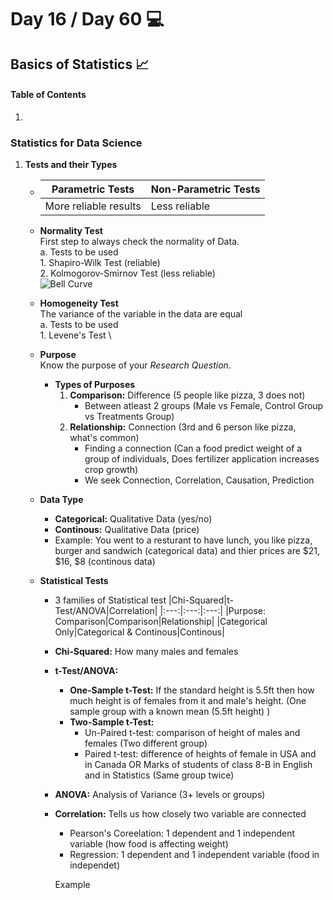 # Day 16 / Day 60 💻
## Basics of Statistics 📈

#### **Table of Contents**
1. 

### **Statistics for Data Science**
1. **Tests and their Types**
    * |Parametric Tests|Non-Parametric Tests|
        |---|---|
        |More reliable results|Less reliable|
    * **Normality Test** \
        First step to always check the normality of Data. \
            a. Tests to be used \
            1. Shapiro-Wilk Test (reliable) \
            2. Kolmogorov-Smirnov Test (less reliable) \
        ![Bell Curve](https://www.mathsisfun.com/data/images/normal-distribution-1.svg)

    * **Homogeneity Test** \
        The variance of the variable in the data are equal \
            a. Tests to be used \
            1. Levene's Test \

    * **Purpose** \
        Know the purpose of your _Research Question_.

        * **Types of Purposes** 
            1. **Comparison:** Difference  (5 people like pizza, 3 does not)
                * Between atleast 2 groups (Male vs Female, Control Group vs Treatments Group)
            2. **Relationship:** Connection (3rd and 6 person like pizza, what's common)
                * Finding a connection (Can a food predict weight of a group of individuals, Does fertilizer application increases crop growth)
                * We seek Connection, Correlation, Causation, Prediction
    * **Data Type**
        * **Categorical:** Qualitative Data (yes/no)
        * **Continous:** Qualitative Data (price)
        * Example: You went to a resturant to have lunch, you like pizza, burger and sandwich (categorical data) and thier prices are $21, $16, $8 (continous data)

    * **Statistical Tests**
        * 3 families of Statistical test 
            |Chi-Squared|t-Test/ANOVA|Correlation|
            |:---:|:---:|:---:|
            |Purpose: Comparison|Comparison|Relationship|
            |Categorical Only|Categorical & Continous|Continous|
        * **Chi-Squared:** How many males and females
        * **t-Test/ANOVA:** 
            * **One-Sample t-Test:** If the standard height is 5.5ft then how much height is of females from it and male's 
            height. (One sample group with a known mean (5.5ft height) )
            * **Two-Sample t-Test:**
                * Un-Paired t-test: comparison of height of males and females (Two different group) 
                * Paired t-test: difference of heights of female in USA and in Canada OR Marks of students of class 8-B in English and in Statistics (Same group twice)
        * **ANOVA:** Analysis of Variance (3+ levels or groups) 
        * **Correlation:** Tells us how closely two variable are connected  
            * Pearson's Coreelation: 1 dependent and 1 independent variable (how food is affecting weight)
            * Regression: 1 dependent and 1 independent variable (food in independet)

            Example




            


